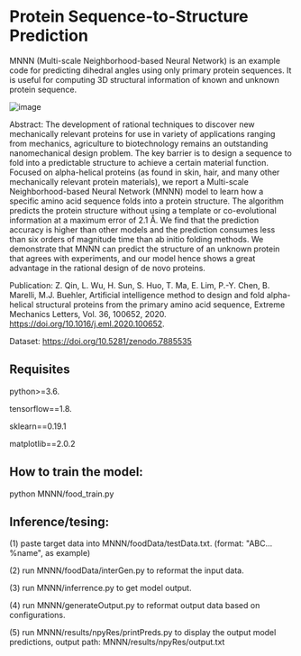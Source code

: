 # Protein Sequence-to-Structure Prediction

MNNN (Multi-scale Neighborhood-based Neural Network) is an example code for predicting dihedral angles using only primary protein sequences. It is useful for computing  3D structural information of known and unknown protein sequence. 

![image](https://user-images.githubusercontent.com/101393859/235613396-8c28a6d3-d6fa-4842-9255-2619f5a7ad0b.png)

Abstract: The development of rational techniques to discover new mechanically relevant proteins for use in variety of applications ranging from mechanics, agriculture to biotechnology remains an outstanding nanomechanical design problem. The key barrier is to design a sequence to fold into a predictable structure to achieve a certain material function. Focused on alpha-helical proteins (as found in skin, hair, and many other mechanically relevant protein materials), we report a Multi-scale Neighborhood-based Neural Network (MNNN) model to learn how a specific amino acid sequence folds into a protein structure. The algorithm predicts the protein structure without using a template or co-evolutional information at a maximum error of 2.1 Å. We find that the prediction accuracy is higher than other models and the prediction consumes less than six orders of magnitude time than ab initio folding methods. We demonstrate that MNNN can predict the structure of an unknown protein that agrees with experiments, and our model hence shows a great advantage in the rational design of de novo proteins.

Publication: Z. Qin, L. Wu, H. Sun, S. Huo, T. Ma, E. Lim, P.-Y. Chen, B. Marelli, M.J. Buehler, Artificial intelligence method to design and fold alpha-helical structural proteins from the primary amino acid sequence, Extreme Mechanics Letters, Vol. 36, 100652, 2020. https://doi.org/10.1016/j.eml.2020.100652.

Dataset: https://doi.org/10.5281/zenodo.7885535 

## Requisites

python>=3.6.

tensorflow==1.8.

sklearn==0.19.1 

matplotlib==2.0.2

## How to train the model:

python MNNN/food_train.py

## Inference/tesing:

(1) paste target data into MNNN/foodData/testData.txt. (format: "ABC... %name", as example)

(2) run MNNN/foodData/interGen.py to reformat the input data.

(3) run MNNN/inferrence.py to get model output.

(4) run MNNN/generateOutput.py to reformat output data based on configurations.

(5) run MNNN/results/npyRes/printPreds.py to display the output model predictions, output path: MNNN/results/npyRes/output.txt  
